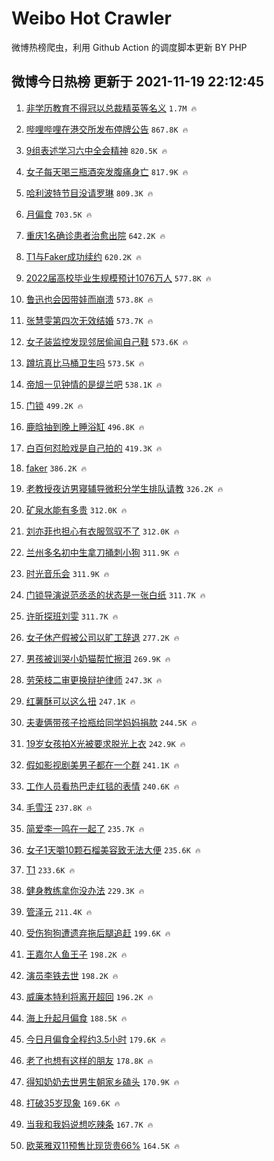 # Weibo Hot Crawler 



微博热榜爬虫，利用 Github Action 的调度脚本更新 BY PHP 


## 微博今日热榜 更新于 2021-11-19 22:12:45 
1. [非学历教育不得冠以总裁精英等名义](https://s.weibo.com/weibo?q=%23%E9%9D%9E%E5%AD%A6%E5%8E%86%E6%95%99%E8%82%B2%E4%B8%8D%E5%BE%97%E5%86%A0%E4%BB%A5%E6%80%BB%E8%A3%81%E7%B2%BE%E8%8B%B1%E7%AD%89%E5%90%8D%E4%B9%89%23&Refer=top) `1.7M 🔥` 

1. [哔哩哔哩在港交所发布停牌公告](https://s.weibo.com/weibo?q=%23%E5%93%94%E5%93%A9%E5%93%94%E5%93%A9%E5%9C%A8%E6%B8%AF%E4%BA%A4%E6%89%80%E5%8F%91%E5%B8%83%E5%81%9C%E7%89%8C%E5%85%AC%E5%91%8A%23&Refer=top) `867.8K 🔥` 

1. [9组表述学习六中全会精神](https://s.weibo.com/weibo?q=%239%E7%BB%84%E8%A1%A8%E8%BF%B0%E5%AD%A6%E4%B9%A0%E5%85%AD%E4%B8%AD%E5%85%A8%E4%BC%9A%E7%B2%BE%E7%A5%9E%23&Refer=top) `820.5K 🔥` 

1. [女子每天喝三瓶酒突发腹痛身亡](https://s.weibo.com/weibo?q=%23%E5%A5%B3%E5%AD%90%E6%AF%8F%E5%A4%A9%E5%96%9D%E4%B8%89%E7%93%B6%E9%85%92%E7%AA%81%E5%8F%91%E8%85%B9%E7%97%9B%E8%BA%AB%E4%BA%A1%23&Refer=top) `817.9K 🔥` 

1. [哈利波特节目没请罗琳](https://s.weibo.com/weibo?q=%23%E5%93%88%E5%88%A9%E6%B3%A2%E7%89%B9%E8%8A%82%E7%9B%AE%E6%B2%A1%E8%AF%B7%E7%BD%97%E7%90%B3%23&Refer=top) `809.3K 🔥` 

1. [月偏食](https://s.weibo.com/weibo?q=%23%E6%9C%88%E5%81%8F%E9%A3%9F%23&Refer=top) `703.5K 🔥` 

1. [重庆1名确诊患者治愈出院](https://s.weibo.com/weibo?q=%23%E9%87%8D%E5%BA%861%E5%90%8D%E7%A1%AE%E8%AF%8A%E6%82%A3%E8%80%85%E6%B2%BB%E6%84%88%E5%87%BA%E9%99%A2%23&Refer=top) `642.2K 🔥` 

1. [T1与Faker成功续约](https://s.weibo.com/weibo?q=%23T1%E4%B8%8EFaker%E6%88%90%E5%8A%9F%E7%BB%AD%E7%BA%A6%23&Refer=top) `620.2K 🔥` 

1. [2022届高校毕业生规模预计1076万人](https://s.weibo.com/weibo?q=%232022%E5%B1%8A%E9%AB%98%E6%A0%A1%E6%AF%95%E4%B8%9A%E7%94%9F%E8%A7%84%E6%A8%A1%E9%A2%84%E8%AE%A11076%E4%B8%87%E4%BA%BA%23&Refer=top) `577.8K 🔥` 

1. [鲁迅也会因带娃而崩溃](https://s.weibo.com/weibo?q=%23%E9%B2%81%E8%BF%85%E4%B9%9F%E4%BC%9A%E5%9B%A0%E5%B8%A6%E5%A8%83%E8%80%8C%E5%B4%A9%E6%BA%83%23&Refer=top) `573.8K 🔥` 

1. [张慧雯第四次无效结婚](https://s.weibo.com/weibo?q=%23%E5%BC%A0%E6%85%A7%E9%9B%AF%E7%AC%AC%E5%9B%9B%E6%AC%A1%E6%97%A0%E6%95%88%E7%BB%93%E5%A9%9A%23&Refer=top) `573.7K 🔥` 

1. [女子装监控发现邻居偷闻自己鞋](https://s.weibo.com/weibo?q=%23%E5%A5%B3%E5%AD%90%E8%A3%85%E7%9B%91%E6%8E%A7%E5%8F%91%E7%8E%B0%E9%82%BB%E5%B1%85%E5%81%B7%E9%97%BB%E8%87%AA%E5%B7%B1%E9%9E%8B%23&Refer=top) `573.6K 🔥` 

1. [蹲坑真比马桶卫生吗](https://s.weibo.com/weibo?q=%23%E8%B9%B2%E5%9D%91%E7%9C%9F%E6%AF%94%E9%A9%AC%E6%A1%B6%E5%8D%AB%E7%94%9F%E5%90%97%23&Refer=top) `573.5K 🔥` 

1. [帝旭一见钟情的是缇兰吧](https://s.weibo.com/weibo?q=%23%E5%B8%9D%E6%97%AD%E4%B8%80%E8%A7%81%E9%92%9F%E6%83%85%E7%9A%84%E6%98%AF%E7%BC%87%E5%85%B0%E5%90%A7%23&Refer=top) `538.1K 🔥` 

1. [门锁](https://s.weibo.com/weibo?q=%E9%97%A8%E9%94%81&Refer=top) `499.2K 🔥` 

1. [鹿晗抽到晚上睡浴缸](https://s.weibo.com/weibo?q=%23%E9%B9%BF%E6%99%97%E6%8A%BD%E5%88%B0%E6%99%9A%E4%B8%8A%E7%9D%A1%E6%B5%B4%E7%BC%B8%23&Refer=top) `496.8K 🔥` 

1. [白百何怼脸戏是自己拍的](https://s.weibo.com/weibo?q=%23%E7%99%BD%E7%99%BE%E4%BD%95%E6%80%BC%E8%84%B8%E6%88%8F%E6%98%AF%E8%87%AA%E5%B7%B1%E6%8B%8D%E7%9A%84%23&Refer=top) `419.3K 🔥` 

1. [faker](https://s.weibo.com/weibo?q=%23faker%23&Refer=top) `386.2K 🔥` 

1. [老教授夜访男寝辅导微积分学生排队请教](https://s.weibo.com/weibo?q=%23%E8%80%81%E6%95%99%E6%8E%88%E5%A4%9C%E8%AE%BF%E7%94%B7%E5%AF%9D%E8%BE%85%E5%AF%BC%E5%BE%AE%E7%A7%AF%E5%88%86%E5%AD%A6%E7%94%9F%E6%8E%92%E9%98%9F%E8%AF%B7%E6%95%99%23&Refer=top) `326.2K 🔥` 

1. [矿泉水能有多贵](https://s.weibo.com/weibo?q=%23%E7%9F%BF%E6%B3%89%E6%B0%B4%E8%83%BD%E6%9C%89%E5%A4%9A%E8%B4%B5%23&Refer=top) `312.0K 🔥` 

1. [刘亦菲也担心有衣服驾驭不了](https://s.weibo.com/weibo?q=%23%E5%88%98%E4%BA%A6%E8%8F%B2%E4%B9%9F%E6%8B%85%E5%BF%83%E6%9C%89%E8%A1%A3%E6%9C%8D%E9%A9%BE%E9%A9%AD%E4%B8%8D%E4%BA%86%23&Refer=top) `312.0K 🔥` 

1. [兰州多名初中生拿刀捅刺小狗](https://s.weibo.com/weibo?q=%23%E5%85%B0%E5%B7%9E%E5%A4%9A%E5%90%8D%E5%88%9D%E4%B8%AD%E7%94%9F%E6%8B%BF%E5%88%80%E6%8D%85%E5%88%BA%E5%B0%8F%E7%8B%97%23&Refer=top) `311.9K 🔥` 

1. [时光音乐会](https://s.weibo.com/weibo?q=%E6%97%B6%E5%85%89%E9%9F%B3%E4%B9%90%E4%BC%9A&Refer=top) `311.9K 🔥` 

1. [门锁导演说范丞丞的状态是一张白纸](https://s.weibo.com/weibo?q=%23%E9%97%A8%E9%94%81%E5%AF%BC%E6%BC%94%E8%AF%B4%E8%8C%83%E4%B8%9E%E4%B8%9E%E7%9A%84%E7%8A%B6%E6%80%81%E6%98%AF%E4%B8%80%E5%BC%A0%E7%99%BD%E7%BA%B8%23&Refer=top) `311.7K 🔥` 

1. [许昕探班刘雯](https://s.weibo.com/weibo?q=%23%E8%AE%B8%E6%98%95%E6%8E%A2%E7%8F%AD%E5%88%98%E9%9B%AF%23&Refer=top) `311.7K 🔥` 

1. [女子休产假被公司以旷工辞退](https://s.weibo.com/weibo?q=%23%E5%A5%B3%E5%AD%90%E4%BC%91%E4%BA%A7%E5%81%87%E8%A2%AB%E5%85%AC%E5%8F%B8%E4%BB%A5%E6%97%B7%E5%B7%A5%E8%BE%9E%E9%80%80%23&Refer=top) `277.2K 🔥` 

1. [男孩被训哭小奶猫帮忙擦泪](https://s.weibo.com/weibo?q=%23%E7%94%B7%E5%AD%A9%E8%A2%AB%E8%AE%AD%E5%93%AD%E5%B0%8F%E5%A5%B6%E7%8C%AB%E5%B8%AE%E5%BF%99%E6%93%A6%E6%B3%AA%23&Refer=top) `269.9K 🔥` 

1. [劳荣枝二审更换辩护律师](https://s.weibo.com/weibo?q=%23%E5%8A%B3%E8%8D%A3%E6%9E%9D%E4%BA%8C%E5%AE%A1%E6%9B%B4%E6%8D%A2%E8%BE%A9%E6%8A%A4%E5%BE%8B%E5%B8%88%23&Refer=top) `247.3K 🔥` 

1. [红薯酥可以这么扭](https://s.weibo.com/weibo?q=%23%E7%BA%A2%E8%96%AF%E9%85%A5%E5%8F%AF%E4%BB%A5%E8%BF%99%E4%B9%88%E6%89%AD%23&Refer=top) `247.1K 🔥` 

1. [夫妻俩带孩子捡瓶给同学妈妈捐款](https://s.weibo.com/weibo?q=%23%E5%A4%AB%E5%A6%BB%E4%BF%A9%E5%B8%A6%E5%AD%A9%E5%AD%90%E6%8D%A1%E7%93%B6%E7%BB%99%E5%90%8C%E5%AD%A6%E5%A6%88%E5%A6%88%E6%8D%90%E6%AC%BE%23&Refer=top) `244.5K 🔥` 

1. [19岁女孩拍X光被要求脱光上衣](https://s.weibo.com/weibo?q=%2319%E5%B2%81%E5%A5%B3%E5%AD%A9%E6%8B%8DX%E5%85%89%E8%A2%AB%E8%A6%81%E6%B1%82%E8%84%B1%E5%85%89%E4%B8%8A%E8%A1%A3%23&Refer=top) `242.9K 🔥` 

1. [假如影视剧美男子都在一个群](https://s.weibo.com/weibo?q=%23%E5%81%87%E5%A6%82%E5%BD%B1%E8%A7%86%E5%89%A7%E7%BE%8E%E7%94%B7%E5%AD%90%E9%83%BD%E5%9C%A8%E4%B8%80%E4%B8%AA%E7%BE%A4%23&Refer=top) `241.1K 🔥` 

1. [工作人员看热巴走红毯的表情](https://s.weibo.com/weibo?q=%23%E5%B7%A5%E4%BD%9C%E4%BA%BA%E5%91%98%E7%9C%8B%E7%83%AD%E5%B7%B4%E8%B5%B0%E7%BA%A2%E6%AF%AF%E7%9A%84%E8%A1%A8%E6%83%85%23&Refer=top) `240.6K 🔥` 

1. [毛雪汪](https://s.weibo.com/weibo?q=%E6%AF%9B%E9%9B%AA%E6%B1%AA&Refer=top) `237.8K 🔥` 

1. [简爱李一鸣在一起了](https://s.weibo.com/weibo?q=%23%E7%AE%80%E7%88%B1%E6%9D%8E%E4%B8%80%E9%B8%A3%E5%9C%A8%E4%B8%80%E8%B5%B7%E4%BA%86%23&Refer=top) `235.7K 🔥` 

1. [女子1天嚼10颗石榴美容致无法大便](https://s.weibo.com/weibo?q=%23%E5%A5%B3%E5%AD%901%E5%A4%A9%E5%9A%BC10%E9%A2%97%E7%9F%B3%E6%A6%B4%E7%BE%8E%E5%AE%B9%E8%87%B4%E6%97%A0%E6%B3%95%E5%A4%A7%E4%BE%BF%23&Refer=top) `235.6K 🔥` 

1. [T1](https://s.weibo.com/weibo?q=%23T1%23&Refer=top) `233.6K 🔥` 

1. [健身教练拿你没办法](https://s.weibo.com/weibo?q=%23%E5%81%A5%E8%BA%AB%E6%95%99%E7%BB%83%E6%8B%BF%E4%BD%A0%E6%B2%A1%E5%8A%9E%E6%B3%95%23&Refer=top) `229.3K 🔥` 

1. [管泽元](https://s.weibo.com/weibo?q=%E7%AE%A1%E6%B3%BD%E5%85%83&Refer=top) `211.4K 🔥` 

1. [受伤狗狗遭遗弃拖后腿追赶](https://s.weibo.com/weibo?q=%23%E5%8F%97%E4%BC%A4%E7%8B%97%E7%8B%97%E9%81%AD%E9%81%97%E5%BC%83%E6%8B%96%E5%90%8E%E8%85%BF%E8%BF%BD%E8%B5%B6%23&Refer=top) `199.6K 🔥` 

1. [王嘉尔人鱼王子](https://s.weibo.com/weibo?q=%23%E7%8E%8B%E5%98%89%E5%B0%94%E4%BA%BA%E9%B1%BC%E7%8E%8B%E5%AD%90%23&Refer=top) `198.2K 🔥` 

1. [演员李铁去世](https://s.weibo.com/weibo?q=%23%E6%BC%94%E5%91%98%E6%9D%8E%E9%93%81%E5%8E%BB%E4%B8%96%23&Refer=top) `198.2K 🔥` 

1. [威廉本特利将离开超回](https://s.weibo.com/weibo?q=%23%E5%A8%81%E5%BB%89%E6%9C%AC%E7%89%B9%E5%88%A9%E5%B0%86%E7%A6%BB%E5%BC%80%E8%B6%85%E5%9B%9E%23&Refer=top) `196.2K 🔥` 

1. [海上升起月偏食](https://s.weibo.com/weibo?q=%23%E6%B5%B7%E4%B8%8A%E5%8D%87%E8%B5%B7%E6%9C%88%E5%81%8F%E9%A3%9F%23&Refer=top) `188.5K 🔥` 

1. [今日月偏食全程约3.5小时](https://s.weibo.com/weibo?q=%23%E4%BB%8A%E6%97%A5%E6%9C%88%E5%81%8F%E9%A3%9F%E5%85%A8%E7%A8%8B%E7%BA%A63.5%E5%B0%8F%E6%97%B6%23&Refer=top) `179.6K 🔥` 

1. [老了也想有这样的朋友](https://s.weibo.com/weibo?q=%23%E8%80%81%E4%BA%86%E4%B9%9F%E6%83%B3%E6%9C%89%E8%BF%99%E6%A0%B7%E7%9A%84%E6%9C%8B%E5%8F%8B%23&Refer=top) `178.8K 🔥` 

1. [得知奶奶去世男生朝家乡磕头](https://s.weibo.com/weibo?q=%23%E5%BE%97%E7%9F%A5%E5%A5%B6%E5%A5%B6%E5%8E%BB%E4%B8%96%E7%94%B7%E7%94%9F%E6%9C%9D%E5%AE%B6%E4%B9%A1%E7%A3%95%E5%A4%B4%23&Refer=top) `170.9K 🔥` 

1. [打破35岁现象](https://s.weibo.com/weibo?q=%23%E6%89%93%E7%A0%B435%E5%B2%81%E7%8E%B0%E8%B1%A1%23&Refer=top) `169.6K 🔥` 

1. [当我和我妈说想吃辣条](https://s.weibo.com/weibo?q=%23%E5%BD%93%E6%88%91%E5%92%8C%E6%88%91%E5%A6%88%E8%AF%B4%E6%83%B3%E5%90%83%E8%BE%A3%E6%9D%A1%23&Refer=top) `167.7K 🔥` 

1. [欧莱雅双11预售比现货贵66%](https://s.weibo.com/weibo?q=%23%E6%AC%A7%E8%8E%B1%E9%9B%85%E5%8F%8C11%E9%A2%84%E5%94%AE%E6%AF%94%E7%8E%B0%E8%B4%A7%E8%B4%B566%25%23&Refer=top) `164.5K 🔥` 

